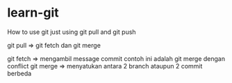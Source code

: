 # learn-git

How to use git 
just using git pull and git push

git pull => git fetch dan git merge

git fetch => mengambil message commit
contoh ini adalah git merge dengan conflict
git merge => menyatukan antara 2 branch ataupun 2 commit berbeda